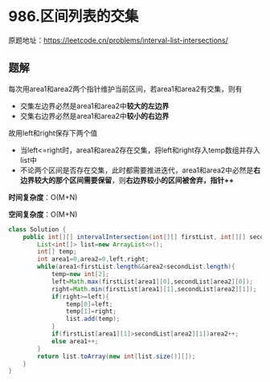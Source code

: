 # 986.区间列表的交集
原题地址：https://leetcode.cn/problems/interval-list-intersections/

## 题解
每次用area1和area2两个指针维护当前区间，若area1和area2有交集，则有
- 交集左边界必然是area1和area2中**较大的左边界**
- 交集右边界必然是area1和area2中**较小的右边界**

故用left和right保存下两个值
- 当left<=right时，area1和area2存在交集，将left和right存入temp数组并存入list中
- 不论两个区间是否存在交集，此时都需要推进迭代，area1和area2中必然是**右边界较大的那个区间需要保留**，则**右边界较小的区间被舍弃，指针++**

**时间复杂度**：O(M+N)

**空间复杂度**：O(M+N)
```java
class Solution {
    public int[][] intervalIntersection(int[][] firstList, int[][] secondList) {
        List<int[]> list=new ArrayList<>();
        int[] temp;
        int area1=0,area2=0,left,right;
        while(area1<firstList.length&&area2<secondList.length){
            temp=new int[2];
            left=Math.max(firstList[area1][0],secondList[area2][0]);
            right=Math.min(firstList[area1][1],secondList[area2][1]);
            if(right>=left){
                temp[0]=left;
                temp[1]=right;
                list.add(temp);
            }
            if(firstList[area1][1]>secondList[area2][1])area2++;
            else area1++;
        }
        return list.toArray(new int[list.size()][]);
    }
}
```

